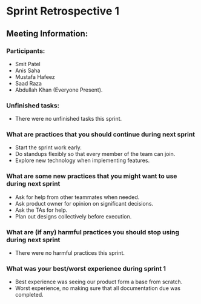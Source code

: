 # Sprint Retrospective 1

## Meeting Information:

### Participants: 
- Smit Patel
- Anis Saha
- Mustafa Hafeez
- Saad Raza
- Abdullah Khan
(Everyone Present).

### Unfinished tasks:
- There were no unfinished tasks this sprint.

### What are practices that you should continue during next sprint

- Start the sprint work early.
- Do standups flexibly so that every member of the team can join.
- Explore new technology when implementing features.

### What are some new practices that you might want to use during next sprint
- Ask for help from other teammates when needed.
- Ask product owner for opinion on significant decisions.
- Ask the TAs for help.
- Plan out designs collectively before execution.

### What are (if any) harmful practices you should stop using during next sprint
- There were no harmful practices this sprint.

### What was your best/worst experience during sprint 1
- Best experience was seeing our product form a base from scratch.
- Worst experience, no making sure that all documentation due was completed.